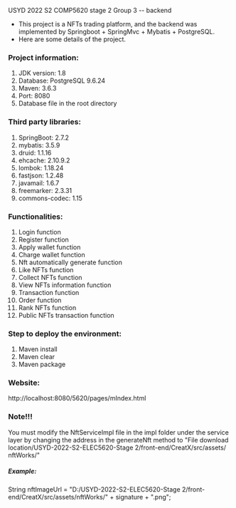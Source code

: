 USYD 2022 S2 COMP5620 stage 2 Group 3 -- backend

- This project is a NFTs trading platform, and the backend was implemented by Springboot + SpringMvc + Mybatis + PostgreSQL.
- Here are some details of the project.

### Project information:
1. JDK version: 1.8
2. Database: PostgreSQL 9.6.24
3. Maven: 3.6.3
4. Port: 8080
5. Database file in the root directory

### Third party libraries:
1. SpringBoot: 2.7.2
2. mybatis: 3.5.9
3. druid: 1.1.16
4. ehcache: 2.10.9.2
5. lombok: 1.18.24
6. fastjson: 1.2.48
7. javamail: 1.6.7
8. freemarker: 2.3.31
9. commons-codec: 1.15

### Functionalities:
1. Login function
2. Register function
3. Apply wallet function
4. Charge wallet function
5. Nft automatically generate function
6. Like NFTs function
7. Collect NFTs function
8. View NFTs information function
9. Transaction function
10. Order function
11. Rank NFTs function
12. Public NFTs transaction function

### Step to deploy the environment:
1. Maven install
2. Maven clear
3. Maven package

### Website:  
http://localhost:8080/5620/pages/mIndex.html

### Note!!!
You must modify the NftServiceImpl file in the impl folder under the service layer by changing the address in the generateNft method to "File download location/USYD-2022-S2-ELEC5620-Stage 2/front-end/CreatX/src/assets/ nftWorks/"

##### Example:
String nftImageUrl = "D:/USYD-2022-S2-ELEC5620-Stage 2/front-end/CreatX/src/assets/nftWorks/" + signature + ".png";